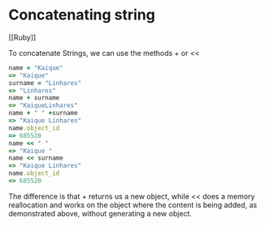 # Concatenating string
[[Ruby]]

To concatenate Strings, we can use the methods + or <<

```ruby
name = "Kaique"
=> "Kaique"
surname = "Linhares"
=> "Linhares"
name + surname
=> "KaiqueLinhares"
name + " " +surname
=> "Kaique Linhares"
name.object_id
=> 685520
name << " "
=> "Kaique "
name << surname
=> "Kaique Linhares"
name.object_id
=> 685520
```

The difference is that + returns us a new object, while << does a memory reallocation and works on the object where the content is being added, as demonstrated above, without generating a new object.
